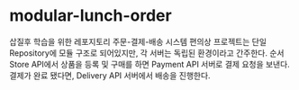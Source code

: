 # modular-lunch-order
삽질후 학습을 위한 레포지토리
주문-결제-배송 시스템
편의상 프로젝트는 단일 Repository에 모듈 구조로 되어있지만, 각 서버는 독립된 환경이라고 간주한다.
순서
Store API에서 상품을 등록 및 구매를 하면
Payment API 서버로 결제 요청을 보낸다.
결제가 완료 됐다면, Delivery API 서버에서 배송을 진행한다.
